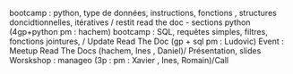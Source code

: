 bootcamp : python, type de données, instructions, fonctions , structures doncidtionnelles, itératives / restit read the doc - sections python (4gp+python pm : hachem)
bootcamp : SQL, requêtes simples, filtres, fonctions jointures, / Update Read The Doc (gp + sql pm : Ludovic)
Event : Meetup Read The Docs (hachem, Ines , Daniel)/ Présentation, slides 
Worskshop : manageo (3p : pm : Xavier , Ines, Romain)/Call